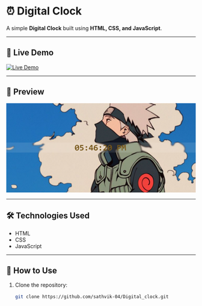 # ⏰ Digital Clock  

A simple **Digital Clock** built using **HTML, CSS, and JavaScript**.  

---

## 🔗 Live Demo  
[![Live Demo](https://img.shields.io/badge/Live%20Demo-Click%20Here-blue?style=for-the-badge)](https://sathvik-04.github.io/Digital_clock/)

---

## 📸 Preview  
![Digital Clock Screenshot](https://raw.githubusercontent.com/sathvik-04/Digital_clock/main/preview.png)

---

## 🛠️ Technologies Used  
- HTML  
- CSS  
- JavaScript  

---

## 🚀 How to Use  
1. Clone the repository:  
   ```bash
   git clone https://github.com/sathvik-04/Digital_clock.git
